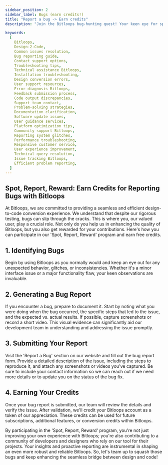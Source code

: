 ```yaml
---
sidebar_position: 2
sidebar_label: Bugs (earn credits!)
title: "Report a bug -> Earn credits"
description: "Join the Bitloops bug-hunting quest! Your keen eye for spotting glitches not only refines our tool but also earns you rewards. Learn how to craft effective bug reports and in return, receive free credits as a token of our appreciation. Together, we'll build a more robust and efficient Bitloops experience."

keywords:
  [
    Bitloops, 
    Design-2-Code,
    Common issues resolution,
    Bug reporting guide,
    Contact support options,
    Troubleshooting tips,
    Technical assistance Bitloops,
    Installation troubleshooting,
    Design conversion errors,
    User support resources,
    Error diagnosis Bitloops,
    Feedback submission process,
    Code output discrepancies,
    Support team contact,
    Problem-solving strategies,
    Documentation clarification,
    Software update issues,
    User guidance services,
    Platform optimization tips,
    Community support Bitloops,
    Reporting system glitches,
    Performance troubleshooting,
    Responsive customer service,
    User experience improvement,
    Technical query resolution,
    Issue tracking Bitloops,
    Efficient problem reporting,
  ]
---
```


## Spot, Report, Reward: Earn Credits for Reporting Bugs with Bitloops
At Bitloops, we are committed to providing a seamless and efficient design-to-code conversion experience. We understand that despite our rigorous testing, bugs can slip through the cracks. This is where you, our valued user, play a crucial role. Not only do you help us in enhancing the quality of Bitloops, but you also get rewarded for your contributions. Here's how you can participate in our 'Spot, Report, Reward' program and earn free credits.

## 1. Identifying Bugs
Begin by using Bitloops as you normally would and keep an eye out for any unexpected behavior, glitches, or inconsistencies. Whether it's a minor interface issue or a major functionality flaw, your keen observations are invaluable.

## 2. Generating a Bug Report
If you encounter a bug, prepare to document it. Start by noting what you were doing when the bug occurred, the specific steps that led to the issue, and the expected vs. actual results. If possible, capture screenshots or record a short video. This visual evidence can significantly aid our development team in understanding and addressing the issue promptly.

## 3. Submitting Your Report
Visit the 'Report a Bug' section on our website and fill out the bug report form. Provide a detailed description of the issue, including the steps to reproduce it, and attach any screenshots or videos you've captured. Be sure to include your contact information so we can reach out if we need more details or to update you on the status of the bug fix.

## 4. Earning Your Credits
Once your bug report is submitted, our team will review the details and verify the issue. After validation, we'll credit your Bitloops account as a token of our appreciation. These credits can be used for future subscriptions, additional features, or conversion credits within Bitloops.

By participating in the 'Spot, Report, Reward' program, you're not just improving your own experience with Bitloops; you're also contributing to a community of developers and designers who rely on our tool for their projects. Your insights and proactive reporting are instrumental in shaping an even more robust and reliable Bitloops. So, let's team up to squash those bugs and keep enhancing the seamless bridge between design and code!

